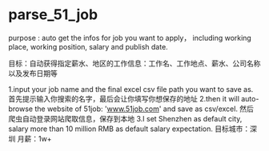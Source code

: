 # parse_51_job

purpose : auto get the infos for job you want to apply， including working place, working position, salary and publish date.

目标：自动获得指定薪水、地区的工作信息：工作名、工作地点、薪水、公司名称以及发布日期等

1.input your job name and the final excel csv file path you want to save as.
首先提示输入你搜索的名字，最后会让你填写你想保存的地址
2.then it will auto-browse the website of 51job: 'www.51job.com' and save as csv/excel.
然后爬虫自动登录网站爬取信息，保存到本地
3.I set Shenzhen as default city, salary more than 10 million RMB as default salary expectation.
目标城市：深圳  月薪：1w+
